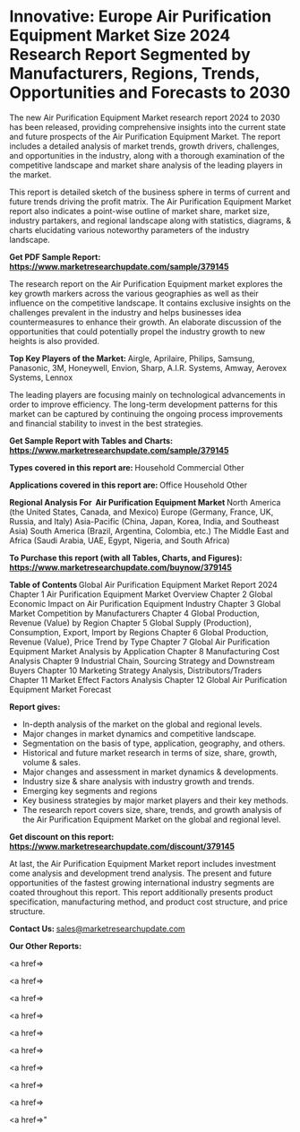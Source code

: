 # Innovative: Europe Air Purification Equipment Market Size 2024 Research Report Segmented by Manufacturers, Regions, Trends, Opportunities and Forecasts to 2030

The new Air Purification Equipment Market research report 2024 to 2030 has been released, providing comprehensive insights into the current state and future prospects of the Air Purification Equipment Market. The report includes a detailed analysis of market trends, growth drivers, challenges, and opportunities in the industry, along with a thorough examination of the competitive landscape and market share analysis of the leading players in the market.

This report is detailed sketch of the business sphere in terms of current and future trends driving the profit matrix. The Air Purification Equipment Market report also indicates a point-wise outline of market share, market size, industry partakers, and regional landscape along with statistics, diagrams, &amp; charts elucidating various noteworthy parameters of the industry landscape.

<strong><b>Get PDF Sample Report: <a href=https://www.marketresearchupdate.com/sample/379145>https://www.marketresearchupdate.com/sample/379145</a></b></strong>

The research report on the Air Purification Equipment market explores the key growth markers across the various geographies as well as their influence on the competitive landscape. It contains exclusive insights on the challenges prevalent in the industry and helps businesses idea countermeasures to enhance their growth. An elaborate discussion of the opportunities that could potentially propel the industry growth to new heights is also provided.

<strong><b>Top Key Players of the Market:
</b></strong>Airgle, Aprilaire, Philips, Samsung, Panasonic, 3M, Honeywell, Envion, Sharp, A.I.R. Systems, Amway, Aerovex Systems, Lennox<strong><b>
</b></strong>

The leading players are focusing mainly on technological advancements in order to improve efficiency. The long-term development patterns for this market can be captured by continuing the ongoing process improvements and financial stability to invest in the best strategies.

<strong><b>Get Sample Report with Tables and Charts: <a href=https://www.marketresearchupdate.com/sample/379145>https://www.marketresearchupdate.com/sample/379145</a></b></strong>

<strong><b>Types covered in this report are:
</b></strong>Household
Commercial
Other<strong><b>
</b></strong>

<strong><b>Applications covered in this report are:
</b></strong>Office
Household
Other<strong><b>
</b></strong>

<strong><b>Regional Analysis For  Air Purification Equipment Market</b></strong><strong><b>
</b></strong>North America (the United States, Canada, and Mexico)
Europe (Germany, France, UK, Russia, and Italy)
Asia-Pacific (China, Japan, Korea, India, and Southeast Asia)
South America (Brazil, Argentina, Colombia, etc.)
The Middle East and Africa (Saudi Arabia, UAE, Egypt, Nigeria, and South Africa)

<strong><b>To Purchase this report (with all Tables, Charts, and Figures): <a href=https://www.marketresearchupdate.com/buynow/379145>https://www.marketresearchupdate.com/buynow/379145</a></b></strong>

<strong><b>Table of Contents</b></strong><strong><b>
</b></strong>Global Air Purification Equipment Market Report 2024
Chapter 1 Air Purification Equipment Market Overview
Chapter 2 Global Economic Impact on Air Purification Equipment Industry
Chapter 3 Global Market Competition by Manufacturers
Chapter 4 Global Production, Revenue (Value) by Region
Chapter 5 Global Supply (Production), Consumption, Export, Import by Regions
Chapter 6 Global Production, Revenue (Value), Price Trend by Type
Chapter 7 Global Air Purification Equipment Market Analysis by Application
Chapter 8 Manufacturing Cost Analysis
Chapter 9 Industrial Chain, Sourcing Strategy and Downstream Buyers
Chapter 10 Marketing Strategy Analysis, Distributors/Traders
Chapter 11 Market Effect Factors Analysis
Chapter 12 Global Air Purification Equipment Market Forecast

<strong><b>Report gives:</b></strong>

- In-depth analysis of the market on the global and regional levels.
- Major changes in market dynamics and competitive landscape.
- Segmentation on the basis of type, application, geography, and others.
- Historical and future market research in terms of size, share, growth, volume &amp; sales.
- Major changes and assessment in market dynamics &amp; developments.
- Industry size &amp; share analysis with industry growth and trends.
- Emerging key segments and regions
- Key business strategies by major market players and their key methods.
- The research report covers size, share, trends, and growth analysis of the Air Purification Equipment Market on the global and regional level.

<strong><b>Get discount on this report: <a href=https://www.marketresearchupdate.com/discount/379145>https://www.marketresearchupdate.com/discount/379145</a></b></strong>

At last, the Air Purification Equipment Market report includes investment come analysis and development trend analysis. The present and future opportunities of the fastest growing international industry segments are coated throughout this report. This report additionally presents product specification, manufacturing method, and product cost structure, and price structure.

<strong><b>Contact Us:
</b></strong>sales@marketresearchupdate.com

<strong>Our Other Reports:</strong>

<a href=></a>

<a href=></a>

<a href=></a>

<a href=></a>

<a href=></a>

<a href=></a>

<a href=></a>

<a href=></a>

<a href=></a>

<a href=></a>"
